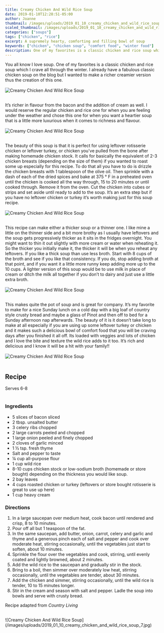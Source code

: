 ```yaml
---
title: Creamy Chicken And Wild Rice Soup
date: 2019-01-10T12:28:51-05:00
author: Joanne
thumbnail: /images/uploads/2019_01_10_creamy_chicken_and_wild_rice_soup_1.jpg
scaled_thumbnail: /images/uploads/2019_01_10_creamy_chicken_and_wild_rice_soup_0.jpg
categories: ["soups"]
tags: ["chicken", "rice"]
excerpt: A supremely hearty, comforting and filling bowl of soup
keywords: ["chicken", "chicken soup", "comfort food", "winter food"]
description: One of my favorites is a classic chicken and rice soup which I crave all through the winter
---
```


You all know I love soup. One of my favorites is a classic chicken and rice soup which I crave all through the winter. I already have a fabulous classic chicken soup on the blog but I wanted to make a richer creamier version thus the creation of this one.
</br>
</br>
![Creamy Chicken And Wild Rice Soup](/images/uploads/2019_01_10_creamy_chicken_and_wild_rice_soup_2.jpg)
</br>
</br>

It’s richer in flavour from the bacon and the addition of cream as well. I would reserve the regular chicken and rice one for when you are feeling under the weather and chose this one for when you want a heartier soup that is a little more luxurious when it comes to richness and flavour.
</br>
</br>
![Creamy Chicken And Wild Rice Soup](/images/uploads/2019_01_10_creamy_chicken_and_wild_rice_soup_3.jpg)
</br>
</br>

The beauty of this soup is that it is perfect for using leftover rotisserie chicken or leftover turkey, or chicken you've pulled from the bone after making homemade chicken stock. It calls for basically the equivalent of 2-3 chicken breasts (depending on the size of them) if you wanted to roast some up especially for this recipe. To do that all you have to do is drizzle the chicken breasts with 1 tablespoon of the olive oil. Then sprinkle with a dash of each of the dried spices and bake at 375 ° F in a preheated oven until the chicken is cooked all the way through, 15 to 20 minutes or until cooked through. Remove it from the oven. Cut the chicken into cubes or strips and set aside until ready to add to the soup. It’s an extra step but if you have no leftover chicken or turkey it’s worth making just for this soup recipe. 
</br>
</br>
![Creamy Chicken And Wild Rice Soup](/images/uploads/2019_01_10_creamy_chicken_and_wild_rice_soup_4.jpg)
</br>
</br>

This recipe can make either a thicker soup or a thinner one. I like mine a little on the thinner side and a bit more brothy as I usually have leftovers and the soup gets progressively thicker as it sits in the fridges overnight. You might want to thin it out slightly with more cream or water when reheating it. So the thicker you initially make it, the thicker it will be when you reheat any leftovers. If you like a thick soup than use less broth. Start with 8 cups of the broth and see if you like that consistency. If you do, stop adding broth at that point, and if you want it a little more runny keep adding more up to the 10 cups. A lighter version of this soup would be to use milk in place of cream or ditch the milk all together if you don’t to dairy and just use a little extra broth.
</br>
</br>
![Creamy Chicken And Wild Rice Soup](/images/uploads/2019_01_10_creamy_chicken_and_wild_rice_soup_5.jpg)
</br>
</br>

This makes quite the pot of soup and is great for company. It’s my favorite to make for a nice Sunday lunch on a cold day with a big loaf of country style crusty bread and maybe a glass of Pinot and then off to bed for a Sunday afternoon nap afterwards. The beauty of it is it doesn’t take long to make at all especially if you are using up some leftover turkey or chicken and it makes such a delicious bowl of comfort food that you will be craving days after you finished it all off. Its loaded with veggies and lots of chicken and I love the bite and texture the wild rice adds to it too. It’s rich and delicious and I know it will be a hit with your family!!
</br>
</br>
![Creamy Chicken And Wild Rice Soup](/images/uploads/2019_01_10_creamy_chicken_and_wild_rice_soup_6.jpg)
</br>
</br>

## Recipe
Serves 6-8
</br>
</br>

### Ingredients

* <span itemprop="ingredients">5 slices of bacon sliced</span>
* <span itemprop="ingredients">2 tbsp. unsalted butter</span>
* <span itemprop="ingredients">3 celery ribs chopped</span>
* <span itemprop="ingredients">2 large carrots peeled and chopped</span>
* <span itemprop="ingredients">1 large onion peeled and finely chopped</span>
* <span itemprop="ingredients">2 cloves of garlic minced</span>
* <span itemprop="ingredients">1 &frac12; tsp. fresh thyme </span>
* <span itemprop="ingredients">Salt and pepper to taste</span>
* <span itemprop="ingredients">&frac14; cup all-purpose flour</span>
* <span itemprop="ingredients">1 cup wild rice</span>
* <span itemprop="ingredients">8-10 cups chicken stock</span> or low-sodium broth (homemade or store bought) depending on the thickness you would like soup.
* <span itemprop="ingredients">2 bay leaves</span>
* <span itemprop="ingredients">4 cups roasted chicken or turkey</span> (leftovers or store bought rotisserie is great to use up here)
* <span itemprop="ingredients">1 cup heavy cream</span>

### Directions

1. In a large saucepan over medium heat, cook bacon until rendered and crisp, 8 to 10 minutes.
2. Pour off all but 1 teaspoon of the fat. 
3. In the same saucepan, add butter, onion, carrot, celery and garlic and thyme and a generous pinch each of salt and pepper and cook over moderate heat, stirring occasionally, until the vegetables just start to soften, about 10 minutes. 
4. Sprinkle the flour over the vegetables and cook, stirring, until evenly coated and lightly browned, about 2 minutes.
5. Add the wild rice to the saucepan and gradually stir in the stock. 
6. Bring to a boil, then simmer over moderately low heat, stirring occasionally, until the vegetables are tender, about 30 minutes. 
7. Add the chicken and simmer, stirring occasionally, until the wild rice is tender, 10 to 15 minutes longer. 
8. Stir in the cream and season with salt and pepper. Ladle the soup into bowls and serve with crusty bread.

Recipe adapted from _Country Living_

</br>
![Creamy Chicken And Wild Rice Soup](/images/uploads/2019_01_10_creamy_chicken_and_wild_rice_soup_7.jpg)
